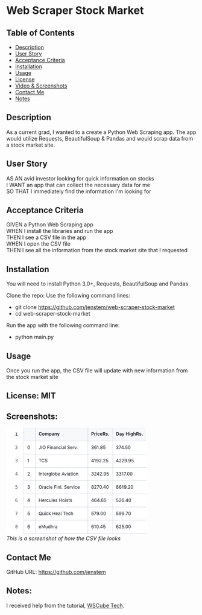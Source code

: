 # Web Scraper Stock Market

## Table of Contents
+ [Description](#description)
+ [User Story](#userstory)
+ [Acceptance Criteria](#acceptance)
+ [Installation](#installation)
+ [Usage](#usage)
+ [License](#license)
+ [Video & Screenshots](#screenshots)
+ [Contact Me](#contact)
+ [Notes](#notes)
##

<a id='description'></a>
## Description

As a current grad, I wanted to a create a Python Web Scraping app.  The app would utilize Requests, BeautifulSoup & Pandas and would scrap data from a stock market site.
##

<a id='userstory'></a>
## User Story

AS AN avid investor looking for quick information on stocks\
I WANT an app that can collect the necessary data for me\
SO THAT I immediately find the information I'm looking for
##

<a id='acceptance'></a>
## Acceptance Criteria

GIVEN a Python Web Scraping app\
WHEN I install the libraries and run the app\
THEN I see a CSV file in the app\
WHEN I open the CSV file\
THEN I see all the information from the stock market site that I requested
##

<a id='installation'></a>
## Installation
You will need to install Python 3.0+, Requests, BeautifulSoup and Pandas

Clone the repo:
Use the following command lines:
- git clone https://github.com/jenstem/web-scraper-stock-market
- cd web-scraper-stock-market

Run the app with the following command line:
- python main.py
##

<a id='usage'></a>
## Usage
Once you run the app, the CSV file will update with new information from the stock market site
##

<a id='license'></a>
## License:  MIT
##

<a id='screenshots'></a>
## Screenshots:

![](https://github.com/jenstem/web-scraper-stock-market/blob/main/stock-market-table.png) <br>
*This is a screenshot of how the CSV file looks*
##

<a id='contact'></a>
## Contact Me
GitHub URL:  https://github.com/jenstem

##
<a id='notes'></a>
## Notes:

I received help from the tutorial, [WSCube Tech](https://www.youtube.com/watch?v=UabBGhnVqSo&list=PLc20sA5NNOvrsn3a78ewy2VTCXVV47NB4&index=1&pp=iAQB).